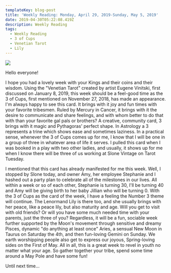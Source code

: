 ```yaml
---
templateKey: blog-post
title: 'Weekly Reading: Monday, April 29, 2019-Sunday, May 5, 2019'
date: 2019-04-30T05:22:08.419Z
description: Weekly Reading
tags:
  - Weekly Reading
  - 3 of Cups
  - Venetian Tarot
  - Lily
---
```





![](/img/img_0433.jpg)

Hello everyone! 

I hope you had a lovely week with your Kings and their coins and their wisdom. Using the "Venetian Tarot" created by artist Eugene Vinitski, first discussed on January 8, 2019, this week should be a feel-good time as the 3 of Cups, first mentioned on November 27, 2018, has made an appearance. I'm always happy to see this card. It brings with it joy and fun times with your favorite tribesmen. Ruled by Mercury in Cancer, it brings with it the desire to communicate and share feelings, and with whom better to do that with than your favorite gal pals or brothers? A creative, community card, 3 brings with it magic and Pythagoras' perfect shape. In Astrology a 3 represents a trine which shows ease and sometimes laziness. In a practical sense, whenever the 3 of Cups comes up for me, I know that I will be one in a group of three in whatever area of life it serves. I pulled this card when I was booked in a play with two other ladies, and usually, it shows up for me when I know there will be three of us working at Slone Vintage on Tarot Tuesday. 

I mentioned that this card has already manifested for me this week. Well, I stopped by Slone today, and owner Amy, her employee Stephanie and I hashed out a party plan to celebrate all of the milestones in our lives. All within a week or so of each other, Stephanie is turning 30, I'll be turning 40 and Amy will be giving birth to her baby Jillian who will be turning 0.  With the 3 of Cups as the card of the week, I have a feeling the Number 3 theme will continue. The Lenormand Lily is there too, and she usually brings with her peace, like a peace lily, but also maturity and age. Will you get to visit with old friends? Or will you have some much needed time with your parents, just the three of you? Regardless, it will be a fun, sociable week further supported by the Moon's movement through sensitive and dreamy Pisces, dynamic "do anything at least once" Aries, a sensual New Moon in Taurus on Saturday the 4th, and then fun-loving Gemini on Sunday. We earth worshipping people also get to express our joyous, Spring-loving sides on the First of May. All in all, this is a great week to revel in youth no matter what your age. So gather together your tribe, spend some time around a May Pole and have some fun! 

Until next time...
